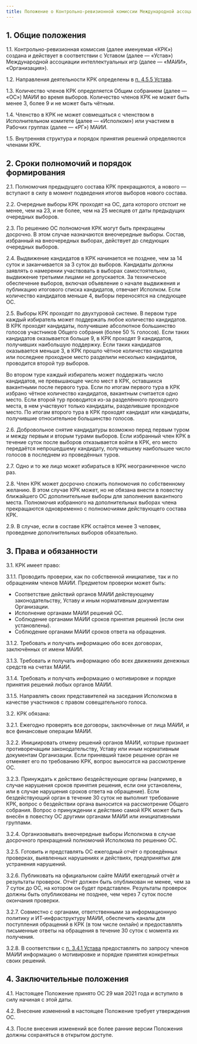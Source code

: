 ```yaml
---
title: Положение о Контрольно-ревизионной комиссии Международной ассоциации интеллектуальных игр
---
```


## 1. Общие положения

1.1. Контрольно-ревизионная комиссия (далее именуемая «КРК») создана и действует в соответствии с Уставом (далее — «Устав») Международной ассоциации интеллектуальных игр (далее — «МАИИ», «Организация»).

1.2. Направления деятельности КРК определены в [п. 4.5.5 Устава](https://www.maii.li/statute/ru#ref4_5_5).

1.3. Количество членов КРК определяется Общим собранием (далее — «ОС») МАИИ во время выборов. Количество членов КРК не может быть менее 3, более 9 и не может быть чётным.

1.4. Членство в КРК не может совмещаться с членством в Исполнительном комитете (далее — «Исполком») или участием в Рабочих группах (далее — «РГ») МАИИ.

1.5. Внутренняя структура и порядок принятия решений определяются членами КРК.

## 2. Сроки полномочий и порядок формирования

2.1. Полномочия предыдущего состава КРК прекращаются, а нового — вступают в силу в момент подведения итогов выборов нового состава.

2.2. Очередные выборы КРК проходят на ОС, дата которого отстоит не менее, чем на 23, и не более, чем на 25 месяцев от даты предыдущих очередных выборов.

2.3. По решению ОС полномочия КРК могут быть прекращены досрочно. В этом случае назначаются внеочередные выборы. Cостав, избранный на внеочередных выборах, действует до следующих очередных выборов.

2.4. Выдвижение кандидатов в КРК начинается не позднее, чем за 14 суток и заканчивается за 3 суток до выборов. Кандидаты должны заявлять о намерении участвовать в выборах самостоятельно, выдвижение третьими лицами не допускается. За техническое обеспечение выборов, включая объявление о начале выдвижения и публикацию итогового списка кандидатов, отвечает Исполком. Если количество кандидатов меньше 4, выборы переносятся на следующее ОС.

2.5. Выборы КРК проходят по двухтуровой системе. В первом туре каждый избиратель может поддержать любое количество кандидатов. В КРК проходят кандидаты, получившие абсолютное большинство голосов участников Общего собрания (более 50 % голосов). Если таких кандидатов оказывается больше 9, в КРК проходят 9 кандидатов, получивших наибольшую поддержку. Если таких кандидатов оказывается меньше 3, в КРК прошло чётное количество кандидатов или последнее проходное место разделили несколько кандидатов, проводится второй тур выборов.

Во втором туре каждый избиратель может поддержать число кандидатов, не превышающее число мест в КРК, оставшихся вакантными после первого тура. Если по итогам первого тура в КРК избрано чётное количество кандидатов, вакантным считается одно место. Если второй тур проводится из-за разделённого проходного места, в нем участвуют только кандидаты, разделившие проходное место. По итогам второго тура в КРК проходят кандидат или кандидаты, получившие относительное большинство голосов.

2.6. Добровольное снятие кандидатуры возможно перед первым туром и между первым и вторым турами выборов. Если избранный член КРК в течение суток после выборов отказывается войти в КРК, его место передаётся непрошедшему кандидату, получившему наибольшее число голосов в последнем из проведённых туров.

2.7. Одно и то же лицо может избираться в КРК неограниченное число раз.

2.8. Член КРК может досрочно сложить полномочия по собственному желанию. В этом случае КРК может, но не обязана внести в повестку ближайшего ОС дополнительные выборы для заполнения вакантного места. Полномочия избранного на дополнительных выборах члена прекращаются одновременно с полномочиями действующего состава КРК.

2.9. В случае, если в составе КРК остаётся менее 3 человек, проведение дополнительных выборов обязательно.

## 3. Права и обязанности

3.1. КРК имеет право:

3.1.1. Проводить проверки, как по собственной инициативе, так и по обращениям членов МАИИ. Предметом проверки может быть:
- Соответствие действий органов МАИИ действующему законодательству, Уставу и иным нормативным документам Организации.
- Исполнение органами МАИИ решений ОС.
- Соблюдение органами МАИИ сроков принятия решений (если они установлены).
- Соблюдение органами МАИИ сроков ответа на обращения.

3.1.2. Требовать и получать информацию обо всех договорах, заключённых от имени МАИИ.

3.1.3. Требовать и получать информацию обо всех движениях денежных средств на счетах МАИИ.

3.1.4. Требовать и получать информацию о мотивировке и порядке принятия решений любых органов МАИИ.

3.1.5. Направлять своих представителей на заседания Исполкома в качестве участников с правом совещательного голоса.

3.2. КРК обязана:

3.2.1. Ежегодно проверять все договоры, заключённые от лица МАИИ, и все финансовые операции МАИИ.

3.2.2. Инициировать отмену решений органов МАИИ, которые признает противоречащим законодательству, Уставу или иным нормативным документам Организации. Если принявший такое решение орган не отменяет его по требованию КРК, вопрос выносится на рассмотрение ОС.

3.2.3. Принуждать к действию бездействующие органы (например, в случае нарушения сроков принятия решения, если они установлены, или в случае нарушения сроков ответа на обращение). Если бездействующий орган в течение 30 суток не выполнит требование КРК, вопрос о бездействии органа выносится на рассмотрение Общего собрания. Вопрос о принуждении к действию самой КРК может быть внесён в повестку ОС другими органами МАИИ или инициативными группами.

3.2.4. Организовывать внеочередные выборы Исполкома в случае досрочного прекращений полномочий Исполкома по решению ОС.

3.2.5. Готовить и представлять ОС ежегодный отчёт о проведённых проверках, выявленных нарушениях и действиях, предпринятых для устранения нарушений.

3.2.6. Публиковать на официальном сайте МАИИ ежегодный отчёт и результаты проверок. Отчёт должен быть опубликован не менее, чем за 7 суток до ОС, на котором он будет представлен. Результаты проверок должны быть опубликованы не позднее, чем через 7 суток после окончания проверки.

3.2.7. Совместно с органами, ответственными за информационную политику и ИТ-инфраструктуру МАИИ, обеспечить каналы для поступления обращений в КРК (в том числе онлайн) и предоставлять письменные ответы на обращения в течение 30 суток с момента их получения.

3.2.8. В соответствии с [п. 3.4.1 Устава](https://www.maii.li/statute/ru#ref3_4_1) предоставлять по запросу членов МАИИ информацию о мотивировке и порядке принятия конкретных своих решений.

## 4. Заключительные положения

4.1. Настоящее Положение принято ОС 29 мая 2021 года и вступило в силу начиная с этой даты.

4.2. Внесение изменений в настоящее Положение требует утверждения ОС.

4.3. После внесения изменений все более ранние версии Положения должны сохраняться в открытом доступе.